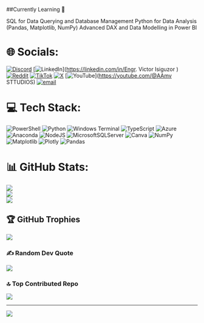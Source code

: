 ##Currently Learning 💼

SQL for Data Querying and Database Management
Python for Data Analysis (Pandas, Matplotlib, NumPy)
Advanced DAX and Data Modelling in Power BI

# 🌐 Socials:
[![Discord](https://img.shields.io/badge/Discord-%237289DA.svg?logo=discord&logoColor=white)](https://discord.gg/heatman7657) [![LinkedIn](https://img.shields.io/badge/LinkedIn-%230077B5.svg?logo=linkedin&logoColor=white)](https://linkedin.com/in/Engr. Victor Isiguzor ) [![Reddit](https://img.shields.io/badge/Reddit-%23FF4500.svg?logo=Reddit&logoColor=white)](https://reddit.com/user/Level-respect5842) [![TikTok](https://img.shields.io/badge/TikTok-%23000000.svg?logo=TikTok&logoColor=white)](https://tiktok.com/@@AMORAH_STOP) [![X](https://img.shields.io/badge/X-black.svg?logo=X&logoColor=white)](https://x.com/@AmvAuto80100) [![YouTube](https://img.shields.io/badge/YouTube-%23FF0000.svg?logo=YouTube&logoColor=white)](https://youtube.com/@AAmv STTUDIOS) [![email](https://img.shields.io/badge/Email-D14836?logo=gmail&logoColor=white)](mailto:victoruzoma874@gmail.com) 

# 💻 Tech Stack:
![PowerShell](https://img.shields.io/badge/PowerShell-%235391FE.svg?style=plastic&logo=powershell&logoColor=white) ![Python](https://img.shields.io/badge/python-3670A0?style=plastic&logo=python&logoColor=ffdd54) ![Windows Terminal](https://img.shields.io/badge/Windows%20Terminal-%234D4D4D.svg?style=plastic&logo=windows-terminal&logoColor=white) ![TypeScript](https://img.shields.io/badge/typescript-%23007ACC.svg?style=plastic&logo=typescript&logoColor=white) ![Azure](https://img.shields.io/badge/azure-%230072C6.svg?style=plastic&logo=microsoftazure&logoColor=white) ![Anaconda](https://img.shields.io/badge/Anaconda-%2344A833.svg?style=plastic&logo=anaconda&logoColor=white) ![NodeJS](https://img.shields.io/badge/node.js-6DA55F?style=plastic&logo=node.js&logoColor=white) ![MicrosoftSQLServer](https://img.shields.io/badge/Microsoft%20SQL%20Server-CC2927?style=plastic&logo=microsoft%20sql%20server&logoColor=white) ![Canva](https://img.shields.io/badge/Canva-%2300C4CC.svg?style=plastic&logo=Canva&logoColor=white) ![NumPy](https://img.shields.io/badge/numpy-%23013243.svg?style=plastic&logo=numpy&logoColor=white) ![Matplotlib](https://img.shields.io/badge/Matplotlib-%23ffffff.svg?style=plastic&logo=Matplotlib&logoColor=black) ![Plotly](https://img.shields.io/badge/Plotly-%233F4F75.svg?style=plastic&logo=plotly&logoColor=white) ![Pandas](https://img.shields.io/badge/pandas-%23150458.svg?style=plastic&logo=pandas&logoColor=white)
# 📊 GitHub Stats:
![](https://github-readme-stats.vercel.app/api?username=Amor874&theme=chartreuse-dark&hide_border=false&include_all_commits=true&count_private=true)<br/>
![](https://nirzak-streak-stats.vercel.app/?user=Amor874&theme=chartreuse-dark&hide_border=false)<br/>
![](https://github-readme-stats.vercel.app/api/top-langs/?username=Amor874&theme=chartreuse-dark&hide_border=false&include_all_commits=true&count_private=true&layout=compact)

## 🏆 GitHub Trophies
![](https://github-profile-trophy.vercel.app/?username=Amor874&theme=blue-green&no-frame=false&no-bg=false&margin-w=4)

### ✍️ Random Dev Quote
![](https://quotes-github-readme.vercel.app/api?type=horizontal&theme=tokyonight)

### 🔝 Top Contributed Repo
![](https://github-contributor-stats.vercel.app/api?username=Amor874&limit=5&theme=synthwave&combine_all_yearly_contributions=true)

---
[![](https://visitcount.itsvg.in/api?id=Amor874&icon=6&color=8)](https://visitcount.itsvg.in)

<!-- Proudly created with GPRM ( https://gprm.itsvg.in ) -->

